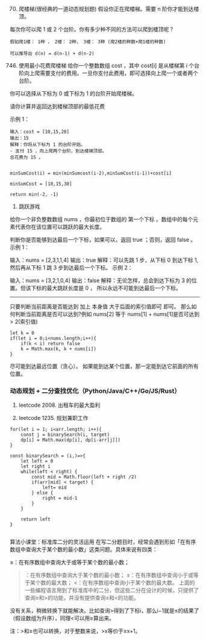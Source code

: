70. 爬楼梯(很经典的一道动态规划题)
假设你正在爬楼梯。需要 n 阶你才能到达楼顶。

每次你可以爬 1 或 2 个台阶。你有多少种不同的方法可以爬到楼顶呢？

```
假如爬1楼： 1种 ， 2楼： 2种， 3楼： 3种 (爬2楼的种数+爬1楼的种数)

可以推导出 d(n) = d(n-1) + d(n-2)

```


746. 使用最小花费爬楼梯
给你一个整数数组 cost ，其中 cost[i] 是从楼梯第 i 个台阶向上爬需要支付的费用。一旦你支付此费用，即可选择向上爬一个或者两个台阶。

你可以选择从下标为 0 或下标为 1 的台阶开始爬楼梯。

请你计算并返回达到楼梯顶部的最低花费

示例 1：
```
输入：cost = [10,15,20]
输出：15
解释：你将从下标为 1 的台阶开始。
- 支付 15 ，向上爬两个台阶，到达楼梯顶部。
总花费为 15 。
```

```

minSumCost(i) = min(minSumcost(i-2),minSumCost(i-1))+cost[i]

minSumCost = [10,15,30]

return min(-2, -1)
```

1. 跳跃游戏

给你一个非负整数数组 nums ，你最初位于数组的 第一个下标 。数组中的每个元素代表你在该位置可以跳跃的最大长度。

判断你是否能够到达最后一个下标，如果可以，返回 true ；否则，返回 false 。示例 1：

输入：nums = [2,3,1,1,4]
输出：true
解释：可以先跳 1 步，从下标 0 到达下标 1, 然后再从下标 1 跳 3 步到达最后一个下标。
示例 2：

输入：nums = [3,2,1,0,4]
输出：false
解释：无论怎样，总会到达下标为 3 的位置。但该下标的最大跳跃长度是 0 ， 所以永远不可能到达最后一个下标。

---------------

只要判断当前距离是否能达到 加上 本身值  大于后面的索引值即可 即可。
那么如何判断当前距离是否可以达到?例如 nums[2] 等于 nums[1] + nums[1]是否可达到 > 2(索引值)

```
let k = 0
if(let i = 0;i<nums.length;i++){
    if(k < i) return false
    k = Math.max(k, k + nums[i]) 
}
```

尽可能到达最远位置（贪心）。 如果能到达某个位置，那一定能到达它前面的所有位置。


###  动态规划 + 二分查找优化（Python/Java/C++/Go/JS/Rust）


1. leetcode 2008. 出租车的最大盈利

2. leetcode 1235. 规划兼职工作

```
for(let i = 1; i<arr.length; i++){
    const j = binarySearch(i, target)
    dp[i] = Math.max(dp[i], dp[i-arr[j]])
}

const binarySearch = (i,)=>{
    let left = 0
    let right i
    while(left < right) {
        const mid = Math.floor(left + right /2)
        if(arr[mid] < target) {
            left= mid
        } else {
            right = mid-1
        }
    }

    return left
}


```

算法小课堂：标准库二分的灵活运用
在写二分题目时，经常会遇到形如「在有序数组中查询大于某个数的最小数」这类问题。具体来说有四类：

≥：在有序数组中查询大于或等于某个数的最小数；
>：在有序数组中查询大于某个数的最小数；
≤：在有序数组中查询小于或等于某个数的最大数；
<：在有序数组中查询小于某个数的最大数。
上面的一些编程语言用到了标准库中的二分，但这些二分在设计的时候，只提供了查询≥和>的功能，并没有提供查询≤和<的功能。

没有关系，稍微转换下就能解决。比如查询>得到了下标i，那么i−1就是≤的结果了（假设数组为升序），同理<可以用≥算出来。

注：>和≥也可以转换，对于整数来说，>x等价于≥x+1。


